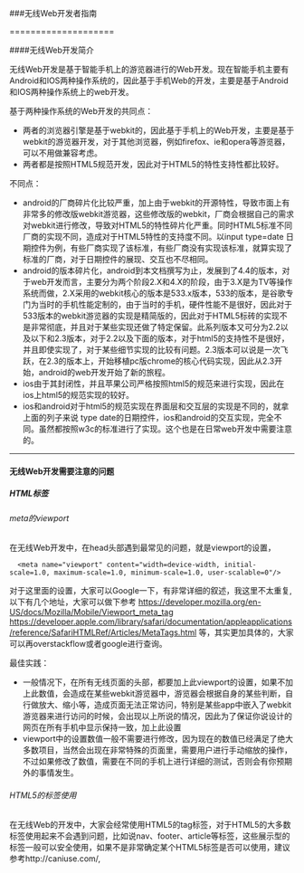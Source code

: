 ###无线Web开发者指南

====================

####无线Web开发简介


无线Web开发是基于智能手机上的游览器进行的Web开发。现在智能手机主要有Android和IOS两种操作系统的，因此基于手机Web的开发，主要是基于Android和IOS两种操作系统上的web开发。

基于两种操作系统的Web开发的共同点：
* 两者的浏览器引擎是基于webkit的，因此基于手机上的Web开发，主要是基于webkit的游览器开发，对于其他浏览器，例如firefox、ie和opera等游览器，可以不用做兼容考虑。
* 两者都是按照HTML5规范开发，因此对于HTML5的特性支持性都比较好。

不同点：
* android的厂商碎片化比较严重，加上由于webkit的开源特性，导致市面上有非常多的修改版webkit游览器，这些修改版的webkit，厂商会根据自己的需求对webkit进行修改，导致对HTML5的特性碎片化严重。同时HTML5标准不同厂商的实现不同，造成对于HTML5特性的支持度不同。以input type=date 日期控件为例，有些厂商实现了该标准，有些厂商没有实现该标准，就算实现了标准的厂商，对于日期控件的展现、交互也不尽相同。
* android的版本碎片化，android到本文档撰写为止，发展到了4.4的版本，对于web开发而言，主要分为两个阶段2.X和4.X的阶段，由于3.X是为TV等操作系统而做，2.X采用的webkit核心的版本是533.x版本，533的版本，是谷歌专门为当时的手机性能定制的，由于当时的手机，硬件性能不是很好，因此对于533版本的webkit游览器的实现是精简版的，因此对于HTML5标砖的实现不是非常彻底，并且对于某些实现还做了特定保留。此系列版本又可分为2.2以及以下和2.3版本，对于2.2以及下面的版本，对于html5的支持性不是很好，并且即使实现了，对于某些细节实现的比较有问题。2.3版本可以说是一次飞跃，在2.3的版本上，开始移植pc版chrome的核心代码实现，因此从2.3开始，android的web开发开始了新的旅程。
* ios由于其封闭性，并且苹果公司严格按照html5的规范来进行实现，因此在ios上html5的规范实现的较好。
* ios和android对于html5的规范实现在界面层和交互层的实现是不同的，就拿上面的列子来说 type date的日期控件，ios和android的交互实现，完全不同。虽然都按照w3c的标准进行了实现。这个也是在日常web开发中需要注意的。

--------

#### 无线Web开发需要注意的问题

##### HTML标签

###### meta的viewport
在无线Web开发中，在head头部遇到最常见的问题，就是viewport的设置， 
```
  <meta name="viewport" content="width=device-width, initial-scale=1.0, maximum-scale=1.0, minimum-scale=1.0, user-scalable=0"/>
```
对于这里面的设置，大家可以Google一下，有非常详细的叙述，我这里不太重复,以下有几个地址，大家可以做下参考
https://developer.mozilla.org/en-US/docs/Mozilla/Mobile/Viewport_meta_tag
https://developer.apple.com/library/safari/documentation/appleapplications/reference/SafariHTMLRef/Articles/MetaTags.html
等，其实更加具体的，大家可以再overstackflow或者google进行查询。

最佳实践：
* 一般情况下，在所有无线页面的头部，都要加上此viewport的设置，如果不加上此数值，会造成在某些webkit游览器中，游览器会根据自身的某些判断，自行做放大、缩小等，造成页面无法正常访问，特别是某些app中嵌入了webkit游览器来进行访问的时候，会出现以上所说的情况，因此为了保证你说设计的网页在所有手机中显示保持一致，加上此设置
* viewport中的设置数值一般不需要进行修改，因为现在的数值已经满足了绝大多数项目，当然会出现在非常特殊的页面里，需要用户进行手动缩放的操作，不过如果修改了数值，需要在不同的手机上进行详细的测试，否则会有你预期外的事情发生。

###### HTML5的标签使用
在无线Web的开发中，大家会经常使用HTML5的tag标签，对于HTML5的大多数标签使用起来不会遇到问题，比如说nav、footer、article等标签，这些展示型的标签一般可以安全使用，如果不是非常确定某个HTML5标签是否可以使用，建议参考http://caniuse.com/,

